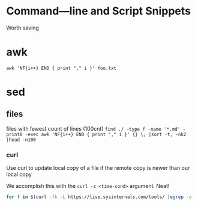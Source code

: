 # Command—line and Script Snippets
Worth saving


# awk  

`awk 'NF{i++} END { print "," i }' foo.txt`

# sed


## files

files with fewest count of lines (100cnt)
`find ./ -type f -name '*.md' -print0 -exec awk 'NF{i++} END { print "," i }' {} \; |sort -t, -nk2
|head -n100`


### curl
Use curl to update local copy of a file if the remote copy is newer than our local copy

We accomplish this with the `curl -z <time-cond>` argument. Neat!

```bash
for f in $(curl -fk -L https://live.sysinternals.com/tools/ |egrep -o '>[aA0-zZ9]*.(exe|chm)<'); do f="$(echo "${f}" |cut -c 2- |sed -e 's|<||g')"; curl -fksSR -z "./${f}" -O "https://live.sysinternals.com/tools/${f}"; done
```   


